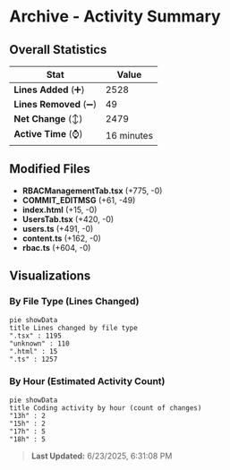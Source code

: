 # Archive - Activity Summary 

## Overall Statistics

| Stat                   | Value                                                             |
| ---------------------- | ----------------------------------------------------------------- |
| **Lines Added** (➕)   | 2528                                          |
| **Lines Removed** (➖) | 49                                        |
| **Net Change** (↕)    | 2479                |
| **Active Time** (⌚)   | 16 minutes |


## Modified Files
- **RBACManagementTab.tsx** (+775, -0)
- **COMMIT_EDITMSG** (+61, -49)
- **index.html** (+15, -0)
- **UsersTab.tsx** (+420, -0)
- **users.ts** (+491, -0)
- **content.ts** (+162, -0)
- **rbac.ts** (+604, -0)

## Visualizations

### By File Type (Lines Changed)

```mermaid
pie showData
title Lines changed by file type
".tsx" : 1195
"unknown" : 110
".html" : 15
".ts" : 1257
```

### By Hour (Estimated Activity Count)

```mermaid
pie showData
title Coding activity by hour (count of changes)
"13h" : 2
"15h" : 2
"17h" : 5
"18h" : 5
```


> **Last Updated:** 6/23/2025, 6:31:08 PM